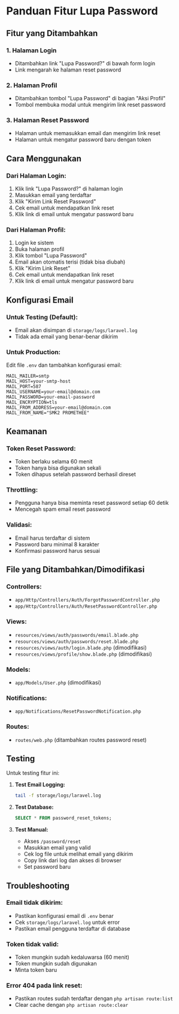 # Panduan Fitur Lupa Password

## Fitur yang Ditambahkan

### 1. **Halaman Login**
- Ditambahkan link "Lupa Password?" di bawah form login
- Link mengarah ke halaman reset password

### 2. **Halaman Profil**
- Ditambahkan tombol "Lupa Password" di bagian "Aksi Profil"
- Tombol membuka modal untuk mengirim link reset password

### 3. **Halaman Reset Password**
- Halaman untuk memasukkan email dan mengirim link reset
- Halaman untuk mengatur password baru dengan token

## Cara Menggunakan

### Dari Halaman Login:
1. Klik link "Lupa Password?" di halaman login
2. Masukkan email yang terdaftar
3. Klik "Kirim Link Reset Password"
4. Cek email untuk mendapatkan link reset
5. Klik link di email untuk mengatur password baru

### Dari Halaman Profil:
1. Login ke sistem
2. Buka halaman profil
3. Klik tombol "Lupa Password"
4. Email akan otomatis terisi (tidak bisa diubah)
5. Klik "Kirim Link Reset"
6. Cek email untuk mendapatkan link reset
7. Klik link di email untuk mengatur password baru

## Konfigurasi Email

### Untuk Testing (Default):
- Email akan disimpan di `storage/logs/laravel.log`
- Tidak ada email yang benar-benar dikirim

### Untuk Production:
Edit file `.env` dan tambahkan konfigurasi email:

```env
MAIL_MAILER=smtp
MAIL_HOST=your-smtp-host
MAIL_PORT=587
MAIL_USERNAME=your-email@domain.com
MAIL_PASSWORD=your-email-password
MAIL_ENCRYPTION=tls
MAIL_FROM_ADDRESS=your-email@domain.com
MAIL_FROM_NAME="SMK2 PROMETHEE"
```

## Keamanan

### Token Reset Password:
- Token berlaku selama 60 menit
- Token hanya bisa digunakan sekali
- Token dihapus setelah password berhasil direset

### Throttling:
- Pengguna hanya bisa meminta reset password setiap 60 detik
- Mencegah spam email reset password

### Validasi:
- Email harus terdaftar di sistem
- Password baru minimal 8 karakter
- Konfirmasi password harus sesuai

## File yang Ditambahkan/Dimodifikasi

### Controllers:
- `app/Http/Controllers/Auth/ForgotPasswordController.php`
- `app/Http/Controllers/Auth/ResetPasswordController.php`

### Views:
- `resources/views/auth/passwords/email.blade.php`
- `resources/views/auth/passwords/reset.blade.php`
- `resources/views/auth/login.blade.php` (dimodifikasi)
- `resources/views/profile/show.blade.php` (dimodifikasi)

### Models:
- `app/Models/User.php` (dimodifikasi)

### Notifications:
- `app/Notifications/ResetPasswordNotification.php`

### Routes:
- `routes/web.php` (ditambahkan routes password reset)

## Testing

Untuk testing fitur ini:

1. **Test Email Logging:**
   ```bash
   tail -f storage/logs/laravel.log
   ```

2. **Test Database:**
   ```sql
   SELECT * FROM password_reset_tokens;
   ```

3. **Test Manual:**
   - Akses `/password/reset`
   - Masukkan email yang valid
   - Cek log file untuk melihat email yang dikirim
   - Copy link dari log dan akses di browser
   - Set password baru

## Troubleshooting

### Email tidak dikirim:
- Pastikan konfigurasi email di `.env` benar
- Cek `storage/logs/laravel.log` untuk error
- Pastikan email pengguna terdaftar di database

### Token tidak valid:
- Token mungkin sudah kedaluwarsa (60 menit)
- Token mungkin sudah digunakan
- Minta token baru

### Error 404 pada link reset:
- Pastikan routes sudah terdaftar dengan `php artisan route:list`
- Clear cache dengan `php artisan route:clear`
